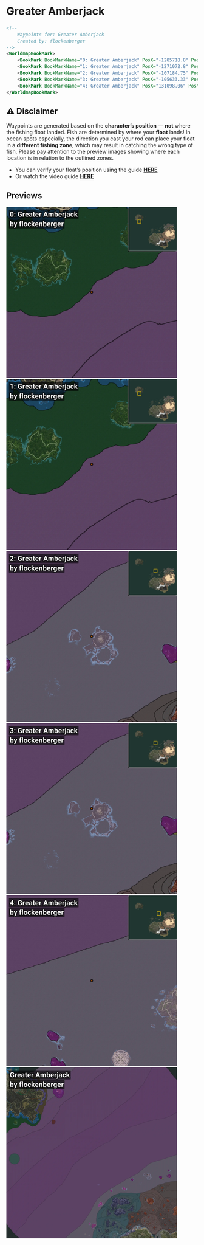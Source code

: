 # Greater Amberjack
```xml
<!--
    Waypoints for: Greater Amberjack
    Created by: flockenberger
-->
<WorldmapBookMark>
    <BookMark BookMarkName="0: Greater Amberjack" PosX="-1285718.8" PosY="-7756.535" PosZ="990581.1" />
    <BookMark BookMarkName="1: Greater Amberjack" PosX="-1271072.8" PosY="-7872.9155" PosZ="999066.6" />
    <BookMark BookMarkName="2: Greater Amberjack" PosX="-107184.75" PosY="-8160.642" PosZ="629268.7" />
    <BookMark BookMarkName="3: Greater Amberjack" PosX="-105633.33" PosY="-8198.183" PosZ="629219.3" />
    <BookMark BookMarkName="4: Greater Amberjack" PosX="131098.06" PosY="-7575.4263" PosZ="745414.4" />
</WorldmapBookMark>
```

## ⚠️ Disclaimer
Waypoints are generated based on the __**character’s position**__ — __not__ where the fishing float landed.
Fish are determined by where your **float** lands!
In ocean spots especially, the direction you cast your rod can place your float in a **different fishing zone**, which may result in catching the wrong type of fish.
Please pay attention to the preview images showing where each location is in relation to the outlined zones.

- You can verify your float’s position using the guide [**HERE**](https://flockenberger.github.io/bdo-fish-position/)
- Or watch the video guide [**HERE**](https://youtu.be/t-VXcRoNojk)

## Previews
<img src="./Greater Amberjack_0_Preview.webp" width="450"/> <img src="./Greater Amberjack_1_Preview.webp" width="450"/> <img src="./Greater Amberjack_2_Preview.webp" width="450"/> <img src="./Greater Amberjack_3_Preview.webp" width="450"/> <img src="./Greater Amberjack_4_Preview.webp" width="450"/> <img src="./Greater Amberjack_Preview.webp" width="450"/> 